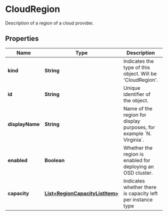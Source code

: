 

# CloudRegion

Description of a region of a cloud provider.

## Properties

Name | Type | Description | Notes
------------ | ------------- | ------------- | -------------
**kind** | **String** | Indicates the type of this object. Will be &#39;CloudRegion&#39;. |  [optional]
**id** | **String** | Unique identifier of the object. |  [optional]
**displayName** | **String** | Name of the region for display purposes, for example &#x60;N. Virginia&#x60;. |  [optional]
**enabled** | **Boolean** | Whether the region is enabled for deploying an OSD cluster. | 
**capacity** | [**List&lt;RegionCapacityListItem&gt;**](RegionCapacityListItem.md) | Indicates whether there is capacity left per instance type | 




